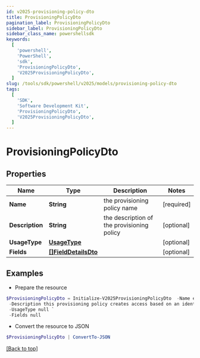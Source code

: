```yaml
---
id: v2025-provisioning-policy-dto
title: ProvisioningPolicyDto
pagination_label: ProvisioningPolicyDto
sidebar_label: ProvisioningPolicyDto
sidebar_class_name: powershellsdk
keywords:
  [
    'powershell',
    'PowerShell',
    'sdk',
    'ProvisioningPolicyDto',
    'V2025ProvisioningPolicyDto',
  ]
slug: /tools/sdk/powershell/v2025/models/provisioning-policy-dto
tags:
  [
    'SDK',
    'Software Development Kit',
    'ProvisioningPolicyDto',
    'V2025ProvisioningPolicyDto',
  ]
---
```


# ProvisioningPolicyDto

## Properties

| Name | Type | Description | Notes |
| --- | --- | --- | --- |
| **Name** | **String** | the provisioning policy name | [required] |
| **Description** | **String** | the description of the provisioning policy | [optional] |
| **UsageType** | [**UsageType**](usage-type) |  | [optional] |
| **Fields** | [**[]FieldDetailsDto**](field-details-dto) |  | [optional] |

## Examples

- Prepare the resource

```powershell
$ProvisioningPolicyDto = Initialize-V2025ProvisioningPolicyDto  -Name example provisioning policy for inactive identities `
 -Description this provisioning policy creates access based on an identity going inactive `
 -UsageType null `
 -Fields null
```

- Convert the resource to JSON

```powershell
$ProvisioningPolicyDto | ConvertTo-JSON
```

[[Back to top]](#)
